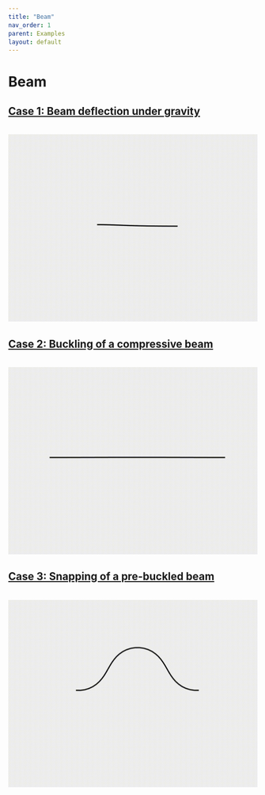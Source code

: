 ```yaml
---
title: "Beam"
nav_order: 1
parent: Examples
layout: default
---
```


# Beam

## [Case 1: Beam deflection under gravity](2d_curve_case_1.html)
<br/><img src='../assets/videos/beam_1.gif' width="600">

## [Case 2: Buckling of a compressive beam](2d_curve_case_2.html)
<br/><img src='../assets/videos/beam_2.gif' width="600">

## [Case 3: Snapping of a pre-buckled beam](2d_curve_case_3.html)
<br/><img src='../assets/videos/beam_3.gif' width="600">